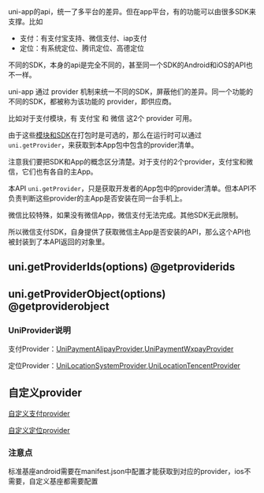 <!-- UTSAPIJSON.getProvider.name -->

<!-- UTSAPIJSON.getProvider.description -->

uni-app的api，统一了多平台的差异。但在app平台，有的功能可以由很多SDK来支撑。比如
- 支付：有支付宝支持、微信支付、iap支付
- 定位：有系统定位、腾讯定位、高德定位

不同的SDK，本身的api是完全不同的，甚至同一个SDK的Android和iOS的API也不一样。

uni-app 通过 provider 机制来统一不同的SDK，屏蔽他们的差异。同一个功能的不同的SDK，都被称为该功能的 provider，即供应商。

比如对于支付模块，有 支付宝 和 微信 这2个 provider 可用。

由于这些[模块和SDK](../collocation/manifest-modules.md)在打包时是可选的，那么在运行时可以通过 `uni.getProvider`，来获取到本App包中包含的provider清单。

注意我们要把SDK和App的概念区分清楚。对于支付的2个provider，支付宝和微信，它们也有各自的主App。

本API `uni.getProvider`，只是获取开发者的App包中的provider清单。但本API不负责判断这些provider的主App是否安装在同一台手机上。

微信比较特殊，如果没有微信App，微信支付无法完成。其他SDK无此限制。

所以微信支付SDK，自身提供了获取微信主App是否安装的API，那么这个API也被封装到了本API返回的对象里。

<!-- UTSAPIJSON.getProvider.compatibility -->

<!-- UTSAPIJSON.getProvider.param -->

<!-- UTSAPIJSON.getProvider.returnValue -->

<!-- UTSAPIJSON.getProvider.tutorial -->

<!-- UTSAPIJSON.getProvider.example -->

## uni.getProviderIds(options) @getproviderids

<!-- UTSAPIJSON.getProviderIds.description -->

<!-- UTSAPIJSON.getProviderIds.compatibility -->

<!-- UTSAPIJSON.getProviderIds.param -->

<!-- UTSAPIJSON.getProviderIds.returnValue -->

<!-- UTSAPIJSON.getProviderIds.example -->

<!-- UTSAPIJSON.getProviderIds.tutorial -->

## uni.getProviderObject(options) @getproviderobject

<!-- UTSAPIJSON.getProviderObject.description -->

<!-- UTSAPIJSON.getProviderObject.compatibility -->

<!-- UTSAPIJSON.getProviderObject.param -->

<!-- UTSAPIJSON.getProviderObject.returnValue -->

### UniProvider说明

支付Provider：[UniPaymentAlipayProvider](https://doc.dcloud.net.cn/uni-app-x/api/request-payment.html#paymentalipayprovider),[UniPaymentWxpayProvider](https://doc.dcloud.net.cn/uni-app-x/api/request-payment.html#paymentwxpayprovider)

定位Provider：[UniLocationSystemProvider](https://doc.dcloud.net.cn/uni-app-x/api/get-location.html#locationsystemprovider),[UniLocationTencentProvider](https://doc.dcloud.net.cn/uni-app-x/api/get-location.html#locationtencentprovider)

<!-- UTSAPIJSON.getProviderObject.example -->

<!-- UTSAPIJSON.getProviderObject.tutorial -->

<!-- UTSAPIJSON.provider.example -->

## 自定义provider

[自定义支付provider](https://doc.dcloud.net.cn/uni-app-x/api/request-payment.html#%E8%87%AA%E5%AE%9A%E4%B9%89%E6%94%AF%E4%BB%98provider)

[自定义定位provider](https://doc.dcloud.net.cn/uni-app-x/api/get-location.html#%E8%87%AA%E5%AE%9A%E4%B9%89%E5%AE%9A%E4%BD%8Dprovider)


### 注意点

标准基座android需要在manifest.json中配置才能获取到对应的provider，ios不需要，自定义基座都需要配置


<!-- UTSAPIJSON.general_type.name -->

<!-- UTSAPIJSON.general_type.param -->
